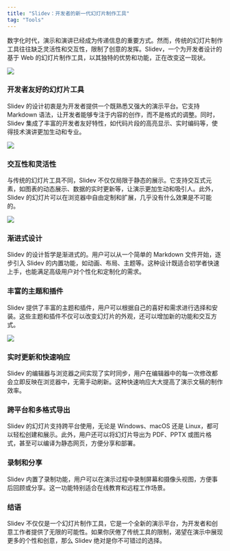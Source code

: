 ```yaml
---
title: "Slidev：开发者的新一代幻灯片制作工具"
tag: "Tools"
---
```


数字化时代，演示和演讲已经成为传递信息的重要方式。然而，传统的幻灯片制作工具往往缺乏灵活性和交互性，限制了创意的发挥。Slidev，一个为开发者设计的基于 Web 的幻灯片制作工具，以其独特的优势和功能，正在改变这一现状。

<img src="../imgs/02/01.webp" />

### 开发者友好的幻灯片工具

Slidev 的设计初衷是为开发者提供一个既熟悉又强大的演示平台。它支持 Markdown 语法，让开发者能够专注于内容的创作，而不是格式的调整。同时，Slidev 集成了丰富的开发者友好特性，如代码片段的高亮显示、实时编码等，使得技术演讲更加生动和专业。

<img src="../imgs/02/02.webp" />

### 交互性和灵活性

与传统的幻灯片工具不同，Slidev 不仅仅局限于静态的展示。它支持交互式元素，如图表的动态展示、数据的实时更新等，让演示更加生动和吸引人。此外，Slidev 的幻灯片可以在浏览器中自由定制和扩展，几乎没有什么效果是不可能的。

<img src="../imgs/02/03.webp" />

### 渐进式设计

Slidev 的设计哲学是渐进式的。用户可以从一个简单的 Markdown 文件开始，逐步引入 Slidev 的内置功能，如动画、布局、主题等。这种设计既适合初学者快速上手，也能满足高级用户对个性化和定制化的需求。

### 丰富的主题和插件

Slidev 提供了丰富的主题和插件，用户可以根据自己的喜好和需求进行选择和安装。这些主题和插件不仅可以改变幻灯片的外观，还可以增加新的功能和交互方式。

<img src="../imgs/02/04.webp" />

### 实时更新和快速响应

Slidev 的编辑器与浏览器之间实现了实时同步，用户在编辑器中的每一次修改都会立即反映在浏览器中，无需手动刷新。这种快速响应大大提高了演示文稿的制作效率。

### 跨平台和多格式导出

Slidev 的幻灯片支持跨平台使用，无论是 Windows、macOS 还是 Linux，都可以轻松创建和展示。此外，用户还可以将幻灯片导出为 PDF、PPTX 或图片格式，甚至可以编译为静态网页，方便分享和部署。

### 录制和分享

Slidev 内置了录制功能，用户可以在演示过程中录制屏幕和摄像头视图，方便事后回顾或分享。这一功能特别适合在线教育和远程工作场景。

### 结语

Slidev 不仅仅是一个幻灯片制作工具，它是一个全新的演示平台，为开发者和创意工作者提供了无限的可能性。如果你厌倦了传统工具的限制，渴望在演示中展现更多的个性和创意，那么 Slidev 绝对是你不可错过的选择。
